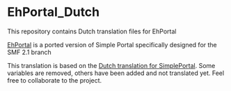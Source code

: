 # EhPortal_Dutch
This repository contains Dutch translation files for EhPortal

[EhPortal](https://web-develop.ca/index.php?action=downloads;area=stable_eh_portal) is a ported version of Simple Portal specifically designed for the SMF 2.1 branch

This translation is based on the [Dutch translation for SimplePortal](https://simpleportal.net/index.php?action=downloads;area=stable_language_packs;file=124). Some variables are removed, others have been added and not translated yet. Feel free to collaborate to the project.
